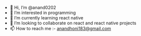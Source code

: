 - 👋 Hi, I’m @anand0202
- 👀 I’m interested in programming
- 🌱 I’m currently learning react native
- 💞️ I’m looking to collaborate on react and react native projects
- 📫 How to reach me :- anandhoni183@gmail.com

<!---
anand0202/anand0202 is a ✨ special ✨ repository because its `README.md` (this file) appears on your GitHub profile.
You can click the Preview link to take a look at your changes.
--->
